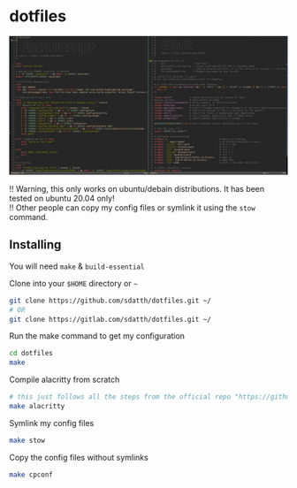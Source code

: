 # dotfiles

![machfiles image](./ss.png)

!! Warning, this only works on ubuntu/debain distributions. It has been tested on ubuntu 20.04 only! <br> 
!! Other people can copy my config files or symlink it using the `stow` command.

## Installing

You will need `make` & `build-essential` 

Clone into your `$HOME` directory or `~`

```bash
git clone https://github.com/sdatth/dotfiles.git ~/
# OR
git clone https://gitlab.com/sdatth/dotfiles.git ~/
```

Run the make command to get my configuration
```bash
cd dotfiles
make
```

Compile alacritty from scratch
```bash
# this just follows all the steps from the official repo "https://github.com/alacritty/alacritty"
make alacritty
```

Symlink my config files
```bash
make stow
```

Copy the config files without symlinks
```bash
make cpconf
```
